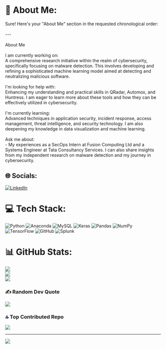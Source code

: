 # 💫 About Me:
Sure! Here's your "About Me" section in the requested chronological order:<br><br>---<br><br>About Me<br><br>I am currently working on:  <br>A comprehensive research initiative within the realm of cybersecurity, specifically focusing on malware detection. This involves developing and refining a sophisticated machine learning model aimed at detecting and neutralizing malicious software.<br><br>I'm looking for help with:  <br>Enhancing my understanding and practical skills in QRadar, Automox, and Huntress. I am eager to learn more about these tools and how they can be effectively utilized in cybersecurity.<br><br>I'm currently learning:  <br>Advanced techniques in application security, incident response, access management, threat intelligence, and security technology. I am also deepening my knowledge in data visualization and machine learning.<br><br>Ask me about:<br>- My experiences as a SecOps Intern at Fusion Computing Ltd and a Systems Engineer at Tata Consultancy Services. I can also share insights from my independent research on malware detection and my journey in cybersecurity.


## 🌐 Socials:
[![LinkedIn](https://img.shields.io/badge/LinkedIn-%230077B5.svg?logo=linkedin&logoColor=white)](https://linkedin.com/in/https://www.linkedin.com/in/ajit-varma-dantuluri-a12b62255/) 

# 💻 Tech Stack:
![Python](https://img.shields.io/badge/python-3670A0?style=for-the-badge&logo=python&logoColor=ffdd54) ![Anaconda](https://img.shields.io/badge/Anaconda-%2344A833.svg?style=for-the-badge&logo=anaconda&logoColor=white) ![MySQL](https://img.shields.io/badge/mysql-4479A1.svg?style=for-the-badge&logo=mysql&logoColor=white) ![Keras](https://img.shields.io/badge/Keras-%23D00000.svg?style=for-the-badge&logo=Keras&logoColor=white) ![Pandas](https://img.shields.io/badge/pandas-%23150458.svg?style=for-the-badge&logo=pandas&logoColor=white) ![NumPy](https://img.shields.io/badge/numpy-%23013243.svg?style=for-the-badge&logo=numpy&logoColor=white) ![TensorFlow](https://img.shields.io/badge/TensorFlow-%23FF6F00.svg?style=for-the-badge&logo=TensorFlow&logoColor=white) ![GitHub](https://img.shields.io/badge/github-%23121011.svg?style=for-the-badge&logo=github&logoColor=white) ![Splunk](https://img.shields.io/badge/splunk-%23000000.svg?style=for-the-badge&logo=splunk&logoColor=white)
# 📊 GitHub Stats:
![](https://github-readme-stats.vercel.app/api?username=aj-it22&theme=gotham&hide_border=false&include_all_commits=false&count_private=false)<br/>
![](https://github-readme-streak-stats.herokuapp.com/?user=aj-it22&theme=gotham&hide_border=false)<br/>
![](https://github-readme-stats.vercel.app/api/top-langs/?username=aj-it22&theme=gotham&hide_border=false&include_all_commits=false&count_private=false&layout=compact)

### ✍️ Random Dev Quote
![](https://quotes-github-readme.vercel.app/api?type=horizontal&theme=radical)

### 🔝 Top Contributed Repo
![](https://github-contributor-stats.vercel.app/api?username=aj-it22&limit=5&theme=dark&combine_all_yearly_contributions=true)

---
[![](https://visitcount.itsvg.in/api?id=aj-it22&icon=0&color=7)](https://visitcount.itsvg.in)

<!-- Proudly created with GPRM ( https://gprm.itsvg.in ) -->
